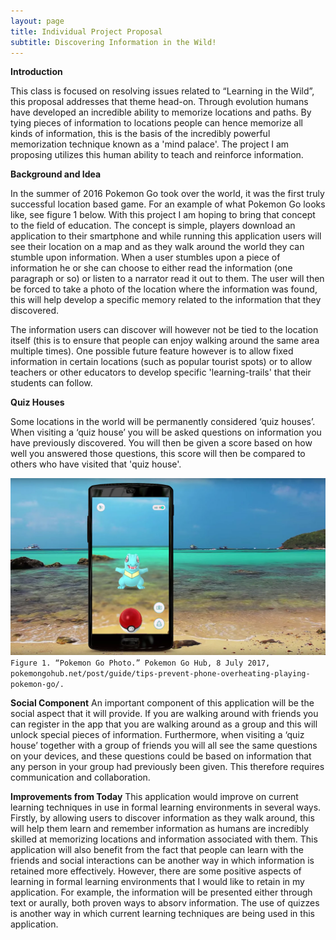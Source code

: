 ```yaml
---
layout: page
title: Individual Project Proposal
subtitle: Discovering Information in the Wild!
---
```


**Introduction**

This class is focused on resolving issues related to “Learning in the Wild”, this proposal addresses that theme head-on. Through evolution humans have developed an incredible ability to memorize locations and paths. By tying pieces of information to locations people can hence memorize all kinds of information, this is the basis of the incredibly powerful memorization technique known as a 'mind palace'. The project I am proposing utilizes this human ability to teach and reinforce information. 

**Background and Idea**

In the summer of 2016 Pokemon Go took over the world, it was the first truly successful location based game. For an example of what Pokemon Go looks like, see figure 1 below. With this project I am hoping to bring that concept to the field of education. The concept is simple, players download an application to their smartphone and while running this application users will see their location on a map and as they walk around the world they can stumble upon information. When a user stumbles upon a piece of information he or she can choose to either read the information (one paragraph or so) or listen to a narrator read it out to them. The user will then be forced to take a photo of the location where the information was found, this will help develop a specific memory related to the information that they discovered.

The information users can discover will however not be tied to the location itself (this is to ensure that people can enjoy walking around the same area multiple times). One possible future feature however is to allow fixed information in certain locations (such as popular tourist spots) or to allow teachers or other educators to develop specific 'learning-trails' that their students can follow. 

**Quiz Houses**

Some locations in the world will be permanently considered ‘quiz houses’. When visiting a ‘quiz house’ you will be asked questions on information you have previously discovered. You will then be given a score based on how well you answered those questions, this score will then be compared to others who have visited that 'quiz house'. 

![pokemon go photo](/img/pokemon-go.png)
`Figure 1. “Pokemon Go Photo.” Pokemon Go Hub, 8 July 2017, pokemongohub.net/post/guide/tips-prevent-phone-overheating-playing-pokemon-go/.`

**Social Component**
An important component of this application will be the social aspect that it will provide. If you are walking around with friends you can register in the app that you are walking around as a group and this will unlock special pieces of information. Furthermore, when visiting a ‘quiz house’ together with a group of friends you will all see the same questions on your devices, and these questions could be based on information that any person in your group had previously been given. This therefore requires communication and collaboration. 

**Improvements from Today**
This application would improve on current learning techniques in use in formal learning environments in several ways. Firstly, by allowing users to discover information as they walk around, this will help them learn and remember information as humans are incredibly skilled at memorizing locations and information associated with them. This application will also benefit from the fact that people can learn with the friends and social interactions can be another way in which information is retained more effectively. However, there are some positive aspects of learning in formal learning environments that I would like to retain in my application. For example, the information will be presented either through text or aurally, both proven ways to absorv information. The use of quizzes is another way in which current learning techniques are being used in this application. 
